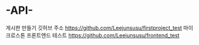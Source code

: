 # -API-
게시판 만들기 깃허브 주소
https://github.com/Leejunsusu/firstproject_test
마이크로스톤 프론트엔드 테스트 
https://github.com/Leejunsusu/frontend_test
